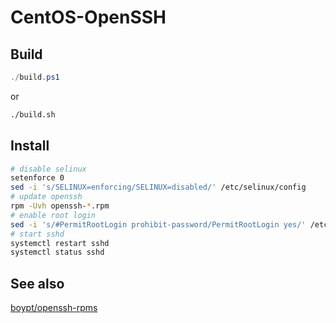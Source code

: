 # CentOS-OpenSSH

## Build
```powershell
./build.ps1
```
or
```bash
./build.sh
```

## Install
```bash
# disable selinux
setenforce 0
sed -i 's/SELINUX=enforcing/SELINUX=disabled/' /etc/selinux/config
# update openssh
rpm -Uvh openssh-*.rpm
# enable root login
sed -i 's/#PermitRootLogin prohibit-password/PermitRootLogin yes/' /etc/ssh/sshd_config
# start sshd
systemctl restart sshd
systemctl status sshd
```

## See also
[boypt/openssh-rpms](https://github.com/boypt/openssh-rpms)
